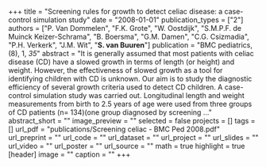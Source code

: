 +++
title = "Screening rules for growth to detect celiac disease: a case-control simulation study"
date = "2008-01-01"
publication_types = ["2"]
authors = ["P. Van Dommelen", "F.K. Grote", "W. Oostdijk", "S.M.P.F. de Muinck Keizer-Schrama", "B. Boersma", "G.M. Damen", "C.G. Csizmadia", "P.H. Verkerk", "J.M. Wit", "**S. van Buuren**"]
publication = "BMC pediatrics, (8), 1, _35_"
abstract = "It is generally assumed that most patients with celiac disease (CD) have a slowed growth in terms of length (or height) and weight. However, the effectiveness of slowed growth as a tool for identifying children with CD is unknown. Our aim is to study the diagnostic efficiency of several growth criteria used to detect CD children. A case-control simulation study was carried out. Longitudinal length and weight measurements from birth to 2.5 years of age were used from three groups of CD patients (n= 134)(one group diagnosed by screening …"
abstract_short = ""
image_preview = ""
selected = false
projects = []
tags = []
url_pdf = "publications/Screening celiac - BMC Ped 2008.pdf"
url_preprint = ""
url_code = ""
url_dataset = ""
url_project = ""
url_slides = ""
url_video = ""
url_poster = ""
url_source = ""
math = true
highlight = true
[header]
image = ""
caption = ""
+++
